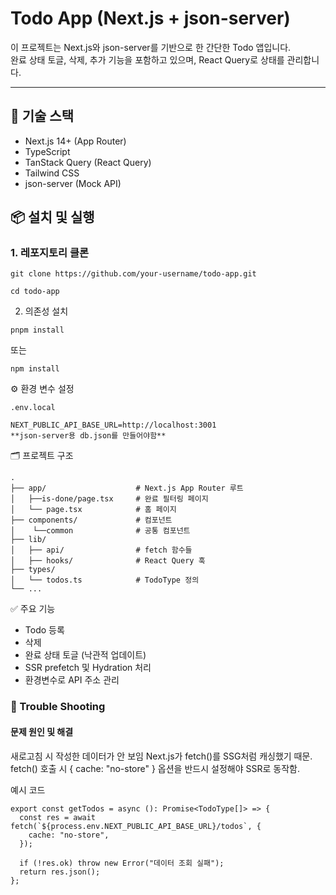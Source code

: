 # Todo App (Next.js + json-server)

이 프로젝트는 Next.js와 json-server를 기반으로 한 간단한 Todo 앱입니다.  
완료 상태 토글, 삭제, 추가 기능을 포함하고 있으며, React Query로 상태를 관리합니다.

---

## 🚀 기술 스택

- Next.js 14+ (App Router)
- TypeScript
- TanStack Query (React Query)
- Tailwind CSS
- json-server (Mock API)

## 📦 설치 및 실행

### 1. 레포지토리 클론

```
git clone https://github.com/your-username/todo-app.git
```
```
cd todo-app
```
2. 의존성 설치
```
pnpm install
```
또는
```
npm install
```
⚙️ 환경 변수 설정
```
.env.local
```

```
NEXT_PUBLIC_API_BASE_URL=http://localhost:3001
**json-server용 db.json를 만들어야함**
```
🗂️ 프로젝트 구조
```
.
├── app/                    # Next.js App Router 루트
│   ├──is-done/page.tsx     # 완료 필터링 페이지
│   └── page.tsx            # 홈 페이지
├── components/             # 컴포넌트
│    └──common              # 공통 컴포넌트
├── lib/
│   ├── api/                # fetch 함수들
│   ├── hooks/              # React Query 훅
├── types/
│   └── todos.ts            # TodoType 정의
└── ...
```
✅ 주요 기능
- Todo 등록
- 삭제
- 완료 상태 토글 (낙관적 업데이트)
- SSR prefetch 및 Hydration 처리
- 환경변수로 API 주소 관리

### 🐞 Trouble Shooting
#### 문제	원인 및 해결

새로고침 시 작성한 데이터가 안 보임	Next.js가 fetch()를 SSG처럼 캐싱했기 때문. fetch() 호출 시 { cache: "no-store" } 옵션을 반드시 설정해야 SSR로 동작함.

예시 코드
```
export const getTodos = async (): Promise<TodoType[]> => {
  const res = await fetch(`${process.env.NEXT_PUBLIC_API_BASE_URL}/todos`, {
    cache: "no-store",
  });

  if (!res.ok) throw new Error("데이터 조회 실패");
  return res.json(); 
};
```


